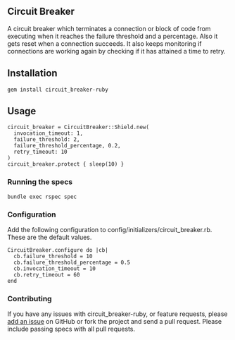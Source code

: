 ## Circuit Breaker
  A circuit breaker which terminates a connection or block of code from executing when it reaches the failure threshold and a percentage. Also it gets reset when a connection succeeds. It also keeps monitoring if connections are working again by checking if it has attained a time to retry.

## Installation

  ```
  gem install circuit_breaker-ruby
  ```

## Usage

  ```
  circuit_breaker = CircuitBreaker::Shield.new(
    invocation_timeout: 1,
    failure_threshold: 2,
    failure_threshold_percentage, 0.2,
    retry_timeout: 10
  )
  circuit_breaker.protect { sleep(10) }
  ```

### Running the specs

  ```
  bundle exec rspec spec
  ```

### Configuration

Add the following configuration to config/initializers/circuit_breaker.rb. These are the default values.

  ```
  CircuitBreaker.configure do |cb|
    cb.failure_threshold = 10
    cb.failure_threshold_percentage = 0.5
    cb.invocation_timeout = 10
    cb.retry_timeout = 60
  end
  ```

### Contributing

If you have any issues with circuit_breaker-ruby,
or feature requests,
please [add an issue](https://github.com/scripbox/circuit_breaker-ruby/issues) on GitHub
or fork the project and send a pull request.
Please include passing specs with all pull requests.

